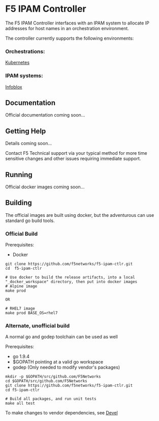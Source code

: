 F5 IPAM Controller
==================

The F5 IPAM Controller interfaces with an IPAM system to allocate IP addresses for host names in an orchestration environment.

The controller currently supports the following environments:

### Orchestrations:
[Kubernetes](https://kubernetes.io/)

### IPAM systems:
[Infoblox](https://www.infoblox.com/)


Documentation
-------------

Official documentation coming soon...

Getting Help
------------

Details coming soon...

Contact F5 Technical support via your typical method for more time sensitive changes and other issues requiring immediate support.

Running
-------

Official docker images coming soon...

Building
--------

The official images are built using docker, but the adventurous can use standard go build tools.

### Official Build

Prerequisites:
- Docker

```shell
git clone https://github.com/f5networks/f5-ipam-ctlr.git
cd  f5-ipam-ctlr

# Use docker to build the release artifacts, into a local "_docker_workspace" directory, then put into docker images
# Alpine image
make prod

OR

# RHEL7 image
make prod BASE_OS=rhel7
```


### Alternate, unofficial build

A normal go and godep toolchain can be used as well

Prerequisites:
- go 1.9.4
- $GOPATH pointing at a valid go workspace
- godep (Only needed to modify vendor's packages)

```shell
mkdir -p $GOPATH/src/github.com/F5Networks
cd $GOPATH/src/github.com/F5Networks
git clone https://github.com/f5networks/f5-ipam-ctlr.git
cd f5-ipam-ctlr

# Build all packages, and run unit tests
make all test
```

To make changes to vendor dependencies, see [Devel](DEVEL.md)
